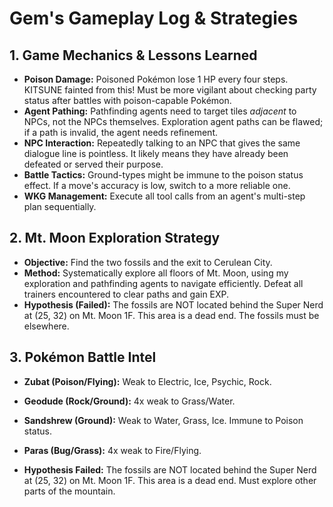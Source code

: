 # Gem's Gameplay Log & Strategies

## 1. Game Mechanics & Lessons Learned
*   **Poison Damage:** Poisoned Pokémon lose 1 HP every four steps. KITSUNE fainted from this! Must be more vigilant about checking party status after battles with poison-capable Pokémon.
*   **Agent Pathing:** Pathfinding agents need to target tiles *adjacent* to NPCs, not the NPCs themselves. Exploration agent paths can be flawed; if a path is invalid, the agent needs refinement.
*   **NPC Interaction:** Repeatedly talking to an NPC that gives the same dialogue line is pointless. It likely means they have already been defeated or served their purpose.
*   **Battle Tactics:** Ground-types might be immune to the poison status effect. If a move's accuracy is low, switch to a more reliable one.
*   **WKG Management:** Execute all tool calls from an agent's multi-step plan sequentially.

## 2. Mt. Moon Exploration Strategy
*   **Objective:** Find the two fossils and the exit to Cerulean City.
*   **Method:** Systematically explore all floors of Mt. Moon, using my exploration and pathfinding agents to navigate efficiently. Defeat all trainers encountered to clear paths and gain EXP.
*   **Hypothesis (Failed):** The fossils are NOT located behind the Super Nerd at (25, 32) on Mt. Moon 1F. This area is a dead end. The fossils must be elsewhere.

## 3. Pokémon Battle Intel
*   **Zubat (Poison/Flying):** Weak to Electric, Ice, Psychic, Rock.
*   **Geodude (Rock/Ground):** 4x weak to Grass/Water.
*   **Sandshrew (Ground):** Weak to Water, Grass, Ice. Immune to Poison status.
*   **Paras (Bug/Grass):** 4x weak to Fire/Flying.

*   **Hypothesis Failed:** The fossils are NOT located behind the Super Nerd at (25, 32) on Mt. Moon 1F. This area is a dead end. Must explore other parts of the mountain.